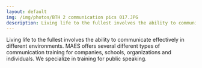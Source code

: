 ```yaml
---
layout: default
img: /img/photos/BTH 2 communication pics 017.JPG
description: Living life to the fullest involves the ability to communicate effectively in different environments.
---
```


Living life to the fullest involves the ability to communicate effectively in different environments. MAES offers 
several different types of communication training for companies, schools, organizations and individuals. We specialize
in training for public speaking.
